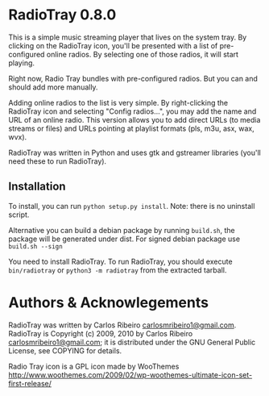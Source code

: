 # RadioTray 0.8.0

This is a simple music streaming player that lives on the system tray. By clicking on the RadioTray icon, 
you'll be presented with a list of pre-configured online radios. By selecting one of those radios, it 
will start playing.

Right now, Radio Tray bundles with pre-configured radios. But you can and should add more manually.

Adding online radios to the list is very simple. By right-clicking the RadioTray icon and selecting 
"Config radios...", you may add the name and URL of an online radio.
This version allows you to add direct URLs (to media streams or files) and URLs pointing at playlist formats (pls, m3u, asx, wax, wvx).



RadioTray was written in Python and uses gtk and gstreamer libraries (you'll need these to run RadioTray).

## Installation
To install, you can run `python setup.py install`. Note: there is no uninstall script.

Alternative you can build a debian package by running `build.sh`, the package will be generated under dist.
For signed debian package use `build.sh --sign`

You need to install RadioTray. To run RadioTray, you should execute `bin/radiotray` or `python3 -m radiotray` from the extracted tarball.


# Authors & Acknowlegements

RadioTray was written by Carlos Ribeiro <carlosmribeiro1@gmail.com>. RadioTray is Copyright (c) 2009,
2010 by Carlos Ribeiro <carlosmribeiro1@gmail.com>; it is distributed under the GNU General Public
License, see COPYING for details.

Radio Tray icon is a GPL icon made by WooThemes
http://www.woothemes.com/2009/02/wp-woothemes-ultimate-icon-set-first-release/
